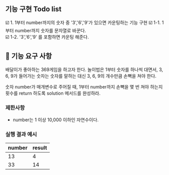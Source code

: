 ## 기능 구현 Todo list

☑️ 1. 1부터 number까지의 숫자 중 '3','6','9'가 있으면 카운팅하는 기능 구현
  ☑️ 1-1. 1부터 number까지 숫자를 문자열로 바꾼다.  
  ☑️ 1-2. '3','6','9' 를 포함하면 카운팅 해준다.



## 🚀 기능 요구 사항

배달이가 좋아하는 369게임을 하고자 한다. 놀이법은 1부터 숫자를 하나씩 대면서, 3, 6, 9가 들어가는 숫자는 숫자를 말하는 대신 3, 6, 9의 개수만큼 손뼉을 쳐야 한다.

숫자 number가 매개변수로 주어질 때, 1부터 number까지 손뼉을 몇 번 쳐야 하는지 횟수를 return 하도록 solution 메서드를 완성하라.

### 제한사항

- number는 1 이상 10,000 이하인 자연수이다.

### 실행 결과 예시

| number | result |
| --- | --- |
| 13 | 4 |
| 33 | 14 |
